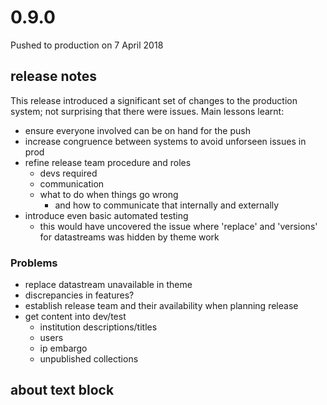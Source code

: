 # 0.9.0
Pushed to production on 7 April 2018

## release notes
This release introduced a significant set of changes to the production system;
not surprising that there were issues. Main lessons learnt:
- ensure everyone involved can be on hand for the push
- increase congruence between systems to avoid unforseen issues in prod
- refine release team procedure and roles
  - devs required
  - communication
  - what to do when things go wrong
    - and how to communicate that internally and externally
- introduce even basic automated testing
  - this would have uncovered the issue where 'replace' and 'versions' for datastreams was hidden by theme work

### Problems
- replace datastream unavailable in theme
- discrepancies in features?
- establish release team and their availability when planning release
- get content into dev/test
  - institution descriptions/titles
  - users
  - ip embargo
  - unpublished collections

## about text block
